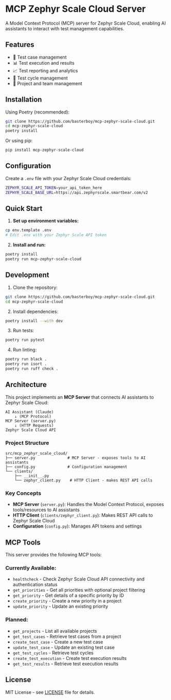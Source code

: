 # MCP Zephyr Scale Cloud Server

A Model Context Protocol (MCP) server for Zephyr Scale Cloud, enabling AI assistants to interact with test management capabilities.

## Features

- 🧪 Test case management
- 📊 Test execution and results
- 📈 Test reporting and analytics
- 🔄 Test cycle management
- 👥 Project and team management

## Installation

Using Poetry (recommended):
```bash
git clone https://github.com/basterboy/mcp-zephyr-scale-cloud.git
cd mcp-zephyr-scale-cloud
poetry install
```

Or using pip:
```bash
pip install mcp-zephyr-scale-cloud
```

## Configuration

Create a `.env` file with your Zephyr Scale Cloud credentials:

```bash
ZEPHYR_SCALE_API_TOKEN=your_api_token_here
ZEPHYR_SCALE_BASE_URL=https://api.zephyrscale.smartbear.com/v2
```

## Quick Start

1. **Set up environment variables:**
```bash
cp env.template .env
# Edit .env with your Zephyr Scale API token
```

2. **Install and run:**
```bash
poetry install
poetry run mcp-zephyr-scale-cloud
```

## Development

1. Clone the repository:
```bash
git clone https://github.com/basterboy/mcp-zephyr-scale-cloud.git
cd mcp-zephyr-scale-cloud
```

2. Install dependencies:
```bash
poetry install --with dev
```

3. Run tests:
```bash
poetry run pytest
```

4. Run linting:
```bash
poetry run black .
poetry run isort .
poetry run ruff check .
```

## Architecture

This project implements an **MCP Server** that connects AI assistants to Zephyr Scale Cloud:

```
AI Assistant (Claude) 
    ↓ (MCP Protocol)
MCP Server (server.py) 
    ↓ (HTTP Requests)
Zephyr Scale Cloud API
```

### Project Structure

```
src/mcp_zephyr_scale_cloud/
├── server.py              # MCP Server - exposes tools to AI assistants
├── config.py              # Configuration management
└── clients/
    ├── __init__.py
    └── zephyr_client.py    # HTTP Client - makes REST API calls
```

### Key Concepts

- **MCP Server** (`server.py`): Handles the Model Context Protocol, exposes tools/resources to AI assistants
- **HTTP Client** (`clients/zephyr_client.py`): Makes REST API calls to Zephyr Scale Cloud
- **Configuration** (`config.py`): Manages API tokens and settings

## MCP Tools

This server provides the following MCP tools:

### Currently Available:
- `healthcheck` - Check Zephyr Scale Cloud API connectivity and authentication status
- `get_priorities` - Get all priorities with optional project filtering
- `get_priority` - Get details of a specific priority by ID
- `create_priority` - Create a new priority in a project
- `update_priority` - Update an existing priority

### Planned:
- `get_projects` - List all available projects
- `get_test_cases` - Retrieve test cases from a project
- `create_test_case` - Create a new test case
- `update_test_case` - Update an existing test case
- `get_test_cycles` - Retrieve test cycles
- `create_test_execution` - Create test execution results
- `get_test_results` - Retrieve test execution results

## License

MIT License - see [LICENSE](LICENSE) file for details.
